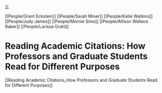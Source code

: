 [🇿](zotero://select/library/items/L7JG5T3C)

[[People/Grant Eckstein]] [[People/Sarah Miner]] [[People/Katie Watkins]] [[People/Judy James]] [[People/Mornie Sims]] [[People/Allison Wallace Baker]] [[People/Larissa Grahl]] 
# Reading Academic Citations: How Professors and Graduate Students Read for Different Purposes

[[Reading Academic Citations_How Professors and Graduate Students Read for Different Purposes]]